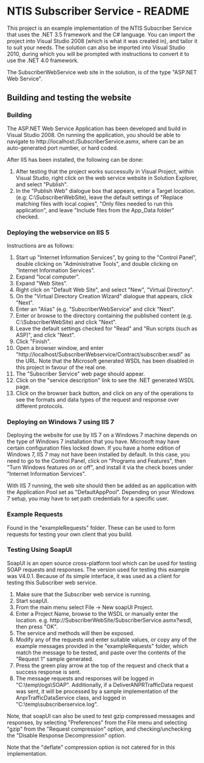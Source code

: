 NTIS Subscriber Service - README
================================

This project is an example implementation of the NTIS Subscriber Service that uses the .NET 3.5 framework and the C# language.
You can import the project into Visual Studio 2008 (which is what it was created in), and tailor it to suit your needs. The solution can also be imported into Visual Studio 2010, during which you will be prompted with instructions to convert it to use the .NET 4.0 framework.

The SubscriberWebService web site in the solution, is of the type "ASP.NET Web Service".


Building and testing the website 
----------------------------------------------------------------

### Building

The ASP.NET Web Service Application has been developed and build in Visual Studio 2008. On running the application, you should be able to navigate to http://localhost:<portNumber>/SubscriberService.asmx, where <portNumber> can be an auto-generated port number, or hard coded.

After IIS has been installed, the following can be done:

1) After testing that the project works successully in Visual Project, within Visual Studio, right click on the web service website in Solution Explorer, and select "Publish".
2) In the "Publish Web" dialogue box that appears, enter a Target location. (e.g: C:\SubscriberWebSite), leave the default settings of "Replace matching files with local copies", "Only files needed to run this application", and leave "Include files from the App_Data folder" checked.

### Deploying the webservice on IIS 5

Instructions are as follows:

1) Start up "Internet Information Services", by going to the "Control Panel", double clicking on "Administrative Tools", and double clicking on "Internet Information Services".
2) Expand "<machine name>local computer".
3) Expand "Web Sites".
4) Right click on "Default Web Site", and select "New", "Virtual Directory".
5) On the "Virtual Directory Creation Wizard" dialogue that appears, click "Next".
6) Enter an "Alias" (e.g. "SubscriberWebService" and click "Next".
7) Enter or browse to the directory containing the published content (e.g. C:\SubscriberWebSite) and click "Next".
8) Leave the default settings checked for "Read" and "Run scripts (such as ASP)", and click "Next".
9) Click "Finish".
10) Open a browser window, and enter "http://localhost/SubscriberWebservice/Contract/subscriber.wsdl" as the URL. Note that the Microsoft generated WSDL has been disabled in this project in favour of the real one.
11) The "Subscriber Service" web page should appear.
12) Click on the "service description" link to see the .NET generated WSDL page.
14) Click on the browser back button, and click on any of the operations to see the formats and data types of the request and response over different protocols.


### Deploying on Windows 7 using IIS 7

Deploying the website for use by IIS 7 on a Windows 7 machine depends on the type of Windows 7 installation that you have. Microsoft may have certain configuration files locked down. If you have a home edition of Windows 7, IIS 7 may not have been installed by default. In this case, you need to go to the Control Panel, click on "Programs and Features", then "Turn Windows features on or off", and install it via the check boxes under "Internet Information Services".

With IIS 7 running, the web site should then be added as an application with the Application Pool set as "DefaultAppPool". Depending on your Windows 7 setup, you may have to set path credentials for a specific user.


### Example Requests

Found in the "exampleRequests" folder. These can be used to form requests for testing your own client that you build.


### Testing Using SoapUI

SoapUI is an open source cross-platform tool which can be used for testing SOAP requests and responses. The version used for testing this example was V4.0.1. Because of its simple interface, it was used as a client for testing this Subscriber web service.

1) Make sure that the Subscriber web service is running.
2) Start soapUI.
3) From the main menu select File -> New soapUI Project.
4) Enter a Project Name, browse to the WSDL or manually enter the location. e.g. http://SubscriberWebSite/SubscriberService.asmx?wsdl, then press "OK".
5) The service and methods will then be exposed.
6) Modify any of the requests and enter suitable values, or copy any of the example messages provided in the "exampleRequests" folder, which match the message to be tested, and paste over the contents of the "Request 1" sample generated.
7) Press the green play arrow at the top of the request and check that a success response is sent.
8) The message requests and responses will be logged in "C:\temp\logs\SOAP". Additionally, if a DeliverANPRTrafficData request was sent, it will be processed by a sample implementation of the AnprTrafficDataService class, and logged in "C:\temp\subscriberservice.log".

Note, that soapUI can also be used to test gzip compressed messages and responses, by selecting "Preferences" from the File menu and selecting "gzip" from the "Request compression" option, and checking/unchecking the "Disable Response Decompression" option.

Note that the "deflate" compression option is not catered for in this implementation.
